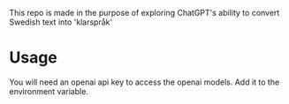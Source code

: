 This repo is made in the purpose of exploring ChatGPT's ability to convert Swedish text into 'klarspråk'

# Usage

You will need an openai api key to access the openai models. Add it to the environment variable.
